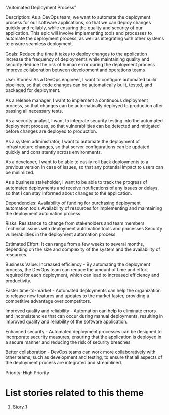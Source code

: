 "Automated Deployment Process"

Description: As a DevOps team, we want to automate the deployment process for our software applications, so that we can deploy changes quickly and reliably, while ensuring the quality and security of our application. This epic will involve implementing tools and processes to automate the deployment process, as well as integrating with other systems to ensure seamless deployment. 

Goals: 
Reduce the time it takes to deploy changes to the application
Increase the frequency of deployments while maintaining quality and security
Reduce the risk of human error during the deployment process
Improve collaboration between development and operations teams

User Stories: 
As a DevOps engineer, I want to configure automated build pipelines, so that code changes can be automatically built, tested, and packaged for deployment.

As a release manager, I want to implement a continuous deployment process, so that changes can be automatically deployed to production after passing all necessary tests.

As a security analyst, I want to integrate security testing into the automated deployment process, so that vulnerabilities can be detected and mitigated before changes are deployed to production.

As a system administrator, I want to automate the deployment of infrastructure changes, so that server configurations can be updated quickly and consistently across environments.

As a developer, I want to be able to easily roll back deployments to a previous version in case of issues, so that any potential impact to users can be minimized.

As a business stakeholder, I want to be able to track the progress of automated deployments and receive notifications of any issues or delays, so that I can stay informed about changes to the application.

Dependencies:
Availability of funding for purchasing deployment automation tools
Availability of resources for implementing and maintaining the deployment automation process


Risks: 
Resistance to change from stakeholders and team members
Technical issues with deployment automation tools and processes
Security vulnerabilities in the deployment automation process

Estimated Effort: It can range from a few weeks to several months, depending on the size and complexity of the system and the availability of resources.

Business Value: 
Increased efficiency - By automating the deployment process, the DevOps team can reduce the amount of time and effort required for each deployment, which can lead to increased efficiency and productivity.

Faster time-to-market - Automated deployments can help the organization to release new features and updates to the market faster, providing a competitive advantage over competitors.

Improved quality and reliability - Automation can help to eliminate errors and inconsistencies that can occur during manual deployments, resulting in improved quality and reliability of the software application.

Enhanced security - Automated deployment processes can be designed to incorporate security measures, ensuring that the application is deployed in a secure manner and reducing the risk of security breaches.

Better collaboration - DevOps teams can work more collaboratively with other teams, such as development and testing, to ensure that all aspects of the deployment process are integrated and streamlined.

Priority: High Priority

# List stories related to this theme
1. [Story 1](documentation/templates/theme/initiatives/epics/stories/story_template.md)